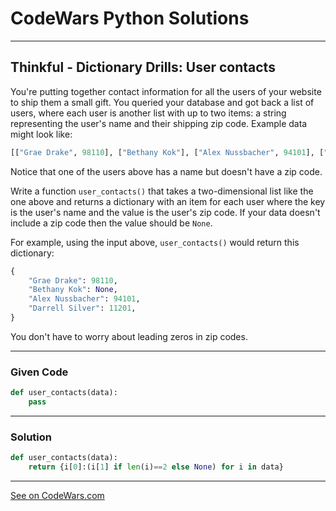 # CodeWars Python Solutions

---

## Thinkful - Dictionary Drills: User contacts

You're putting together contact information for all the users of your website to ship them a small gift. You queried your database and got back a list of users, where each user is another list with up to two items: a string representing the user's name and their shipping zip code. Example data might look like:

```python
[["Grae Drake", 98110], ["Bethany Kok"], ["Alex Nussbacher", 94101], ["Darrell Silver", 11201]]
```

Notice that one of the users above has a name but doesn't have a zip code.

Write a function `user_contacts()` that takes a two-dimensional list like the one above and returns a dictionary with an item for each user where the key is the user's name and the value is the user's zip code. If your data doesn't include a zip code then the value should be `None`.

For example, using the input above, `user_contacts()` would return this dictionary:


```python
{
    "Grae Drake": 98110,
    "Bethany Kok": None,
    "Alex Nussbacher": 94101,
    "Darrell Silver": 11201,    
}
```

You don't have to worry about leading zeros in zip codes.

---

### Given Code


```python
def user_contacts(data):
    pass
```

---

### Solution


```python
def user_contacts(data):
    return {i[0]:(i[1] if len(i)==2 else None) for i in data}
```



---


[See on CodeWars.com](https://www.codewars.com/kata/586f61bdfd53c6cce50004ee)
